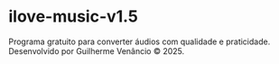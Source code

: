 # ilove-music-v1.5
Programa gratuito para converter áudios com qualidade e praticidade. Desenvolvido por Guilherme Venâncio © 2025.
